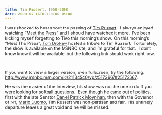 ```yaml
---
title: Tim Russert, 1950-2008
date: 2008-06-16T02:23:00-05:00
---
```

I was shocked to hear about the passing of [Tim Russert](http://www.msnbc.msn.com/id/4459759/ "Tim Russert's bio on MSNBC").  I always enjoyed watching &#8220;[Meet the Press](http://www.msnbc.msn.com/id/3032608/ "Official Site")&#8221; and I should have watched it more.  I&#8217;ve been kicking myself forgetting to TiVo this morning&#8217;s show.  On this morning&#8217;s &#8220;Meet The Press&#8221;, [Tom Brokaw](http://en.wikipedia.org/wiki/Tom_Brokaw) hosted a tribute to Tim Russert.  Fortunately, the show is available on the MSNBC site, and I&#8217;m grateful for that.  I don&#8217;t know know it will be available, but the following link should work right now.

 

If you want to view a larger version, even fullscreen, try the following: <http://www.msnbc.msn.com/id/21134540/vp/25173667#25173667>.

He was the master of the interview, his show was not the one to do if you were looking for softball questions.  Even though he came out of politics, first with the late Senator [Daniel Patrick Moynihan](http://en.wikipedia.org/wiki/Daniel_Patrick_Moynihan), then with the Governor of NY, [Mario Cuomo](http://en.wikipedia.org/wiki/Mario_Cuomo), Tim Russert was non-partisan and fair.  His untimely departure leaves a great void and he will be missed.
